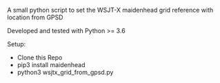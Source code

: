 A small python script to set the WSJT-X maidenhead grid reference with location from GPSD

Developed and tested with Python >= 3.6

Setup:
  * Clone this Repo
  * pip3 install maidenhead
  * python3 wsjtx_grid_from_gpsd.py
  
  
